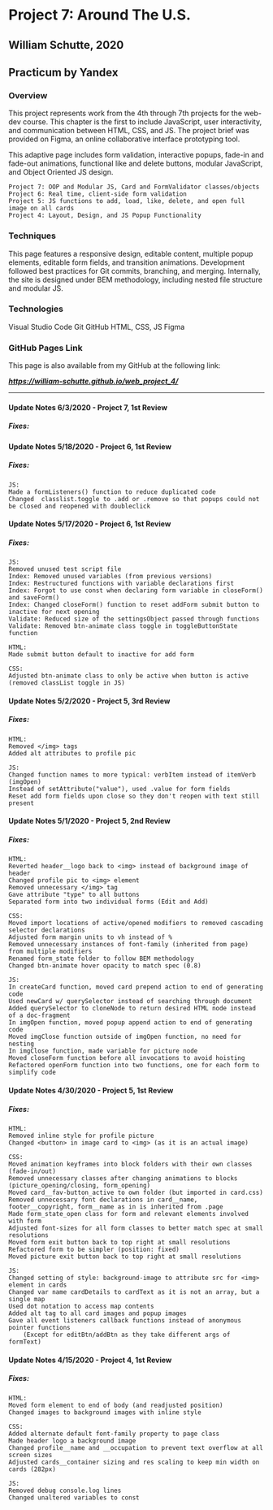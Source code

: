 # Project 7: Around The U.S.
## William Schutte, 2020
Practicum by Yandex
-----
### Overview
This project represents work from the 4th through 7th projects for the web-dev course. This chapter is the first to include
JavaScript, user interactivity, and communication between HTML, CSS, and JS. The project brief was provided on Figma, 
an online collaborative interface prototyping tool. 

This adaptive page includes form validation, interactive popups, fade-in and fade-out animations, functional like and delete buttons,
modular JavaScript, and Object Oriented JS design.

    Project 7: OOP and Modular JS, Card and FormValidator classes/objects
    Project 6: Real time, client-side form validation
    Project 5: JS functions to add, load, like, delete, and open full image on all cards
    Project 4: Layout, Design, and JS Popup Functionality

### Techniques
This page features a responsive design, editable content, multiple popup elements, editable form fields, and transition
animations.
Development followed best practices for Git commits, branching, and merging.
Internally, the site is designed under BEM methodology, including nested file structure and modular JS.

### Technologies
Visual Studio Code
Git
GitHub
HTML, CSS, JS
Figma

### GitHub Pages Link

This page is also available from my GitHub at the following link:

***https://william-schutte.github.io/web_project_4/***

-----
#### Update Notes 6/3/2020 - Project 7, 1st Review

##### Fixes:

#### Update Notes 5/18/2020 - Project 6, 1st Review

##### Fixes:
    JS: 
    Made a formListeners() function to reduce duplicated code
    Changed  classlist.toggle to .add or .remove so that popups could not be closed and reopened with doubleclick

#### Update Notes 5/17/2020 - Project 6, 1st Review

##### Fixes:
    JS:
    Removed unused test script file
    Index: Removed unused variables (from previous versions)
    Index: Restructured functions with variable declarations first
    Index: Forgot to use const when declaring form variable in closeForm() and saveForm()
    Index: Changed closeForm() function to reset addForm submit button to inactive for next opening
    Validate: Reduced size of the settingsObject passed through functions
    Validate: Removed btn-animate class toggle in toggleButtonState function

    HTML:
    Made submit button default to inactive for add form 

    CSS:
    Adjusted btn-animate class to only be active when button is active (removed classList toggle in JS)

#### Update Notes 5/2/2020 - Project 5, 3rd Review

##### Fixes:
    HTML:
    Removed </img> tags
    Added alt attributes to profile pic

    JS:
    Changed function names to more typical: verbItem instead of itemVerb (imgOpen)
    Instead of setAttribute("value"), used .value for form fields
    Reset add form fields upon close so they don't reopen with text still present

#### Update Notes 5/1/2020 - Project 5, 2nd Review

##### Fixes:
    HTML:
    Reverted header__logo back to <img> instead of background image of header
    Changed profile pic to <img> element
    Removed unnecessary </img> tag
    Gave attribute "type" to all buttons
    Separated form into two individual forms (Edit and Add)

    CSS:
    Moved import locations of active/opened modifiers to removed cascading selector declarations
    Adjusted form margin units to vh instead of %
    Removed unnecessary instances of font-family (inherited from page) from multiple modifiers
    Renamed form_state folder to follow BEM methodology
    Changed btn-animate hover opacity to match spec (0.8)

    JS:
    In createCard function, moved card prepend action to end of generating code
    Used newCard w/ querySelector instead of searching through document
    Added querySelector to cloneNode to return desired HTML node instead of a doc-fragment
    In imgOpen function, moved popup append action to end of generating code
    Moved imgClose function outside of imgOpen function, no need for nesting
    In imgClose function, made variable for picture node
    Moved closeForm function before all invocations to avoid hoisting
    Refactored openForm function into two functions, one for each form to simplify code 
    

#### Update Notes 4/30/2020 - Project 5, 1st Review

##### Fixes:
    HTML:
    Removed inline style for profile picture 
    Changed <button> in image card to <img> (as it is an actual image)

    CSS:
    Moved animation keyframes into block folders with their own classes (fade-in/out)
    Removed unnecessary classes after changing animations to blocks (picture_opening/closing, form_opening)
    Moved card__fav-button_active to own folder (but imported in card.css)
    Removed unnecessary font declarations in card__name, footer__copyright, form__name as in is inherited from .page
    Made form_state_open class for form and relevant elements involved with form
    Adjusted font-sizes for all form classes to better match spec at small resolutions
    Moved form exit button back to top right at small resolutions
    Refactored form to be simpler (position: fixed)
    Moved picture exit button back to top right at small resolutions

    JS:
    Changed setting of style: background-image to attribute src for <img> element in cards
    Changed var name cardDetails to cardText as it is not an array, but a single map
    Used dot notation to access map contents
    Added alt tag to all card images and popup images
    Gave all event listeners callback functions instead of anonymous pointer functions
        (Except for editBtn/addBtn as they take different args of formText)


#### Update Notes 4/15/2020 - Project 4, 1st Review

##### Fixes:
    HTML:
    Moved form element to end of body (and readjusted position)
    Changed images to background images with inline style

    CSS:
    Added alternate default font-family property to page class
    Made header logo a background image
    Changed profile__name and __occupation to prevent text overflow at all screen sizes
    Adjusted cards__container sizing and res scaling to keep min width on cards (282px)

    JS:
    Removed debug console.log lines
    Changed unaltered variables to const
